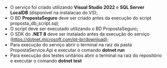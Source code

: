 - O serviço foi criado utilizando **Visual Studio 2022** e **SQL Server LocalDB** (disponivel na instalacao do VS);
- O BD **PropostaSeguro** deve ser criado antes da execução do script proposta_db_script.sql;
- O script deve ser executado utilizando o BD PropostaSeguro;
- O SDK do **.NET 8** deve ser instalado antes da execução do serviço (https://dotnet.microsoft.com/pt-br/download);
- Para execução do serviço abrir o terminal na raiz da pasta PropostaService.Api e executar o comando **dotnet run**
- Para execução dos testes unitários abrir o terminal na raiz do repositório e executar o comando **dotnet test**
